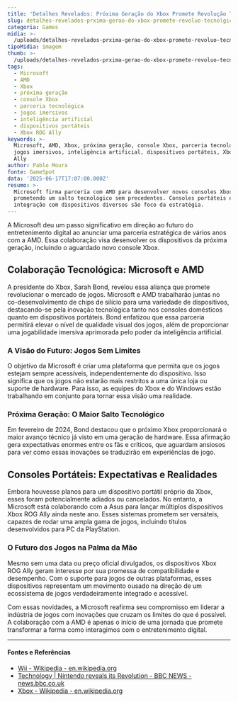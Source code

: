 ```yaml
---
title: 'Detalhes Revelados: Próxima Geração do Xbox Promete Revolução Tecnológica'
slug: detalhes-revelados-prxima-gerao-do-xbox-promete-revoluo-tecnolgica
categoria: Games
midia: >-
  /uploads/detalhes-revelados-prxima-gerao-do-xbox-promete-revoluo-tecnolgica-thumb.png
tipoMidia: imagem
thumb: >-
  /uploads/detalhes-revelados-prxima-gerao-do-xbox-promete-revoluo-tecnolgica-thumb.png
tags:
  - Microsoft
  - AMD
  - Xbox
  - próxima geração
  - console Xbox
  - parceria tecnológica
  - jogos imersivos
  - inteligência artificial
  - dispositivos portáteis
  - Xbox ROG Ally
keywords: >-
  Microsoft, AMD, Xbox, próxima geração, console Xbox, parceria tecnológica,
  jogos imersivos, inteligência artificial, dispositivos portáteis, Xbox ROG
  Ally
author: Pablo Moura
fonte: GameSpot
data: '2025-06-17T17:07:00.000Z'
resumo: >-
  Microsoft firma parceria com AMD para desenvolver novos consoles Xbox,
  prometendo um salto tecnológico sem precedentes. Consoles portáteis e
  integração com dispositivos diversos são foco da estratégia.
---
```


A Microsoft deu um passo significativo em direção ao futuro do entretenimento digital ao anunciar uma parceria estratégica de vários anos com a AMD. Essa colaboração visa desenvolver os dispositivos da próxima geração, incluindo o aguardado novo console Xbox.

## Colaboração Tecnológica: Microsoft e AMD

A presidente do Xbox, Sarah Bond, revelou essa aliança que promete revolucionar o mercado de jogos. Microsoft e AMD trabalharão juntas no co-desenvolvimento de chips de silício para uma variedade de dispositivos, destacando-se pela inovação tecnológica tanto nos consoles domésticos quanto em dispositivos portáteis. Bond enfatizou que essa parceria permitirá elevar o nível de qualidade visual dos jogos, além de proporcionar uma jogabilidade imersiva aprimorada pelo poder da inteligência artificial.

### A Visão do Futuro: Jogos Sem Limites

O objetivo da Microsoft é criar uma plataforma que permita que os jogos estejam sempre acessíveis, independentemente do dispositivo. Isso significa que os jogos não estarão mais restritos a uma única loja ou suporte de hardware. Para isso, as equipes do Xbox e do Windows estão trabalhando em conjunto para tornar essa visão uma realidade.

### Próxima Geração: O Maior Salto Tecnológico

Em fevereiro de 2024, Bond destacou que o próximo Xbox proporcionará o maior avanço técnico já visto em uma geração de hardware. Essa afirmação gera expectativas enormes entre os fãs e críticos, que aguardam ansiosos para ver como essas inovações se traduzirão em experiências de jogo.

## Consoles Portáteis: Expectativas e Realidades

Embora houvesse planos para um dispositivo portátil próprio da Xbox, esses foram potencialmente adiados ou cancelados. No entanto, a Microsoft está colaborando com a Asus para lançar múltiplos dispositivos Xbox ROG Ally ainda neste ano. Esses sistemas prometem ser versáteis, capazes de rodar uma ampla gama de jogos, incluindo títulos desenvolvidos para PC da PlayStation.

### O Futuro dos Jogos na Palma da Mão

Mesmo sem uma data ou preço oficial divulgados, os dispositivos Xbox ROG Ally geram interesse por sua promessa de compatibilidade e desempenho. Com o suporte para jogos de outras plataformas, esses dispositivos representam um movimento ousado na direção de um ecossistema de jogos verdadeiramente integrado e acessível.

Com essas novidades, a Microsoft reafirma seu compromisso em liderar a indústria de jogos com inovações que cruzam os limites do que é possível. A colaboração com a AMD é apenas o início de uma jornada que promete transformar a forma como interagimos com o entretenimento digital.

---

#### Fontes e Referências

- [Wii - Wikipedia - en.wikipedia.org](https://en.wikipedia.org/wiki/Wii)
- [Technology | Nintendo reveals its Revolution - BBC NEWS - news.bbc.co.uk](http://news.bbc.co.uk/2/hi/technology/4557443.stm)
- [Xbox - Wikipedia - en.wikipedia.org](https://en.wikipedia.org/wiki/Xbox)
